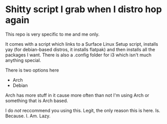 # Shitty script I grab when I distro hop again

This repo is very specific to me and me only. 

It comes with a script which links to a Surface Linux Setup script, installs yay (for debian-based distros, it installs flatpak) and then installs all the packages I want. There is also a .config folder for i3 which isn't much anything special.

There is two options here

* Arch
* Debian

Arch has more stuff in it cause more often than not I'm using Arch or something that is Arch based. 

I do *not* reccommend you using this. Legit, the only reason this is here. Is. Because. I. Am. Lazy.
